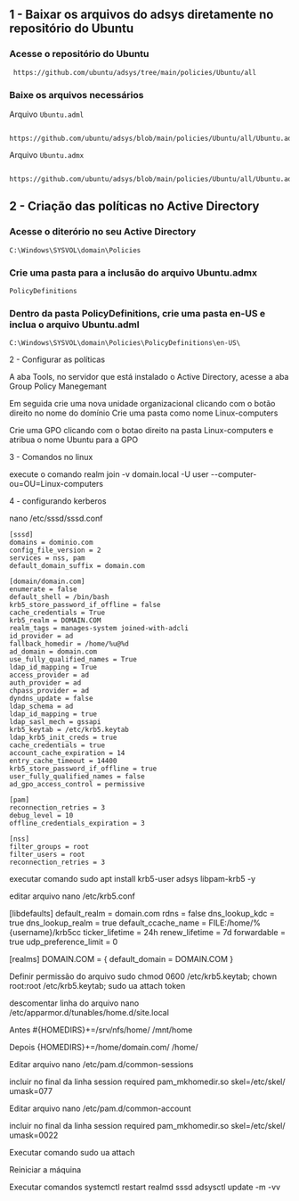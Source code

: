 
 ## 1 - Baixar os arquivos do adsys diretamente no repositório do Ubuntu

 ### Acesse o repositório do Ubuntu
```
 https://github.com/ubuntu/adsys/tree/main/policies/Ubuntu/all
```

 ### Baixe os arquivos necessários

 Arquivo `Ubuntu.adml`
``` 
 https://github.com/ubuntu/adsys/blob/main/policies/Ubuntu/all/Ubuntu.adml
```

 Arquivo `Ubuntu.admx`
```
 https://github.com/ubuntu/adsys/blob/main/policies/Ubuntu/all/Ubuntu.admx
```

 ## 2 - Criação das políticas no Active Directory
 
 ### Acesse o diterório no seu Active Directory
 ```
 C:\Windows\SYSVOL\domain\Policies
 ```

 ### Crie uma pasta para a inclusão do arquivo Ubuntu.admx
 ```
 PolicyDefinitions
 ```

 ### Dentro da pasta PolicyDefinitions, crie uma pasta en-US e inclua o arquivo Ubuntu.adml
 ```
 C:\Windows\SYSVOL\domain\Policies\PolicyDefinitions\en-US\
 ```

 2 - Configurar as políticas

 A aba Tools, no servidor que está instalado o Active Directory, acesse a aba Group Policy Manegemant

 Em seguida crie uma nova unidade organizacional clicando com o botão direito no nome do domínio
 Crie uma pasta como nome Linux-computers

 Crie uma GPO clicando com o botao direito na pasta Linux-computers e atribua o nome Ubuntu para a GPO
 

 3 - Comandos no linux

 execute o comando
 realm join -v domain.local -U user --computer-ou=OU=Linux-computers

 4 - configurando kerberos 

 nano /etc/sssd/sssd.conf

```
[sssd]
domains = dominio.com
config_file_version = 2
services = nss, pam
default_domain_suffix = domain.com

[domain/domain.com]
enumerate = false
default_shell = /bin/bash
krb5_store_password_if_offline = false
cache_credentials = True
krb5_realm = DOMAIN.COM
realm_tags = manages-system joined-with-adcli
id_provider = ad
fallback_homedir = /home/%u@%d
ad_domain = domain.com
use_fully_qualified_names = True
ldap_id_mapping = True
access_provider = ad
auth_provider = ad
chpass_provider = ad
dyndns_update = false
ldap_schema = ad
ldap_id_mapping = true
ldap_sasl_mech = gssapi
krb5_keytab = /etc/krb5.keytab
ldap_krb5_init_creds = true
cache_credentials = true
account_cache_expiration = 14
entry_cache_timeout = 14400
krb5_store_password_if_offline = true
user_fully_qualified_names = false
ad_gpo_access_control = permissive

[pam]
reconnection_retries = 3
debug_level = 10
offline_credentials_expiration = 3

[nss]
filter_groups = root
filter_users = root
reconnection_retries = 3
```

executar comando
sudo apt install krb5-user adsys libpam-krb5 -y

editar arquivo
nano /etc/krb5.conf

[libdefaults]
default_realm = domain.com
rdns = false
dns_lookup_kdc = true
dns_lookup_realm = true
default_ccache_name = FILE:/home/%{username}/krb5cc
ticker_lifetime = 24h
renew_lifetime = 7d
forwardable = true
udp_preference_limit = 0

[realms]
DOMAIN.COM = {
default_domain = DOMAIN.COM
}


Definir permissão do arquivo
sudo chmod 0600 /etc/krb5.keytab; chown root:root /etc/krb5.keytab; sudo ua attach token


descomentar linha do arquivo
nano /etc/apparmor.d/tunables/home.d/site.local

Antes
#{HOMEDIRS}+=/srv/nfs/home/ /mnt/home

Depois
{HOMEDIRS}+=/home/domain.com/ /home/


Editar arquivo
nano /etc/pam.d/common-sessions

incluir no final da linha
session required pam_mkhomedir.so skel=/etc/skel/ umask=077


Editar arquivo 
nano /etc/pam.d/common-account

incluir no final da linha
session required pam_mkhomedir.so skel=/etc/skel/ umask=0022

Executar comando
sudo ua attach

Reiniciar a máquina



Executar comandos
systemctl restart realmd sssd
adsysctl update -m -vv